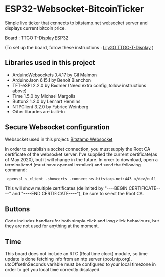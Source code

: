 # ESP32-Websocket-BitcoinTicker

Simple live ticker that connects to bitstamp.net websocket server and displays current bitcoin price.

Board : TTGO T-Display ESP32

(To set up the board, follow these instructions : [LilyGO TTGO-T-Display](https://github.com/Xinyuan-LilyGO/TTGO-T-Display) )

## Libraries used in this project

- ArduinoWebsockets 0.4.17 by Gil Maimon 
- ArduinoJson 6.15.1 by Benoit Blanchon
- TFT-eSPI 2.2.0 by Bodmer (Need extra config, follow instructions above)
- Time 1.5.0 by Michael Margolls
- Button2 1.2.0 by Lennart Hennins
- NTPClient 3.2.0 by Fabrice Weinberg
- Other libraries are built-in

## Secure Websocket configuration

Websocket used in this project: [Bitstamp Websocket](https://www.bitstamp.net/websocket/v2/)

In order to establish a socket connection, you must supply the Root CA certificate of the websocket server. I've supplied the current certificate(as of May 2020), but it will change in the future. In order to download, open a terminal/cmd (must have openssl installed) and send the following command:

`  openssl s_client -showcerts -connect ws.bitstamp.net:443 </dev/null `

This will show multiple certificates (delimited by "----BEGIN CERTIFICATE----" and "----END CERTIFICATE----"), be sure to select the Root CA.

## Buttons

Code includes handlers for both simple click and long click behaviours, but they are not used for anything at the moment.

## Time

This board does not include an RTC (Real time clock) module, so time update is done fetching info from an ntp server (pool.ntp.org). utcOffsetInSeconds variable must be configured to your local timezone in order to get you local time correctly displayed.
